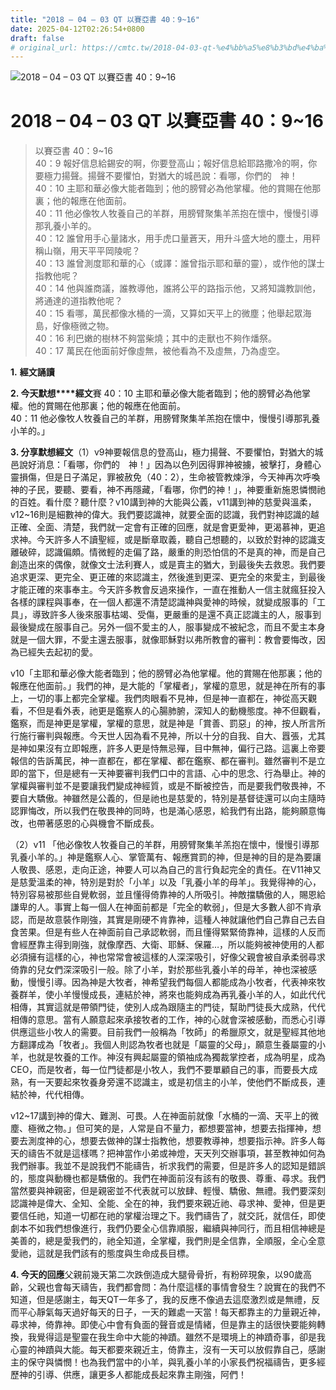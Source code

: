 ```yaml
---
title: "2018 – 04 – 03 QT 以賽亞書 40：9~16"
date: 2025-04-12T02:26:54+0800
draft: false
# original_url: https://cmtc.tw/2018-04-03-qt-%e4%bb%a5%e8%b3%bd%e4%ba%9e%e6%9b%b8-40%ef%bc%9a916
---
```


![2018 – 04 – 03 QT 以賽亞書 40：9\~16](/images/qt.jpg   "2018 – 04 – 03 QT 以賽亞書 40：9\~16")

# 2018 – 04 – 03 QT 以賽亞書 40：9\~16

> 以賽亞書 40：9\~16  
> 40：9 報好信息給錫安的啊，你要登高山；報好信息給耶路撒冷的啊，你要極力揚聲。揚聲不要懼怕，對猶大的城邑說：看哪，你們的　神！  
> 40：10 主耶和華必像大能者臨到；他的膀臂必為他掌權。他的賞賜在他那裏；他的報應在他面前。  
> 40：11 他必像牧人牧養自己的羊群，用膀臂聚集羊羔抱在懷中，慢慢引導那乳養小羊的。  
> 40：12 誰曾用手心量諸水，用手虎口量蒼天，用升斗盛大地的塵土，用秤稱山嶺，用天平平岡陵呢？  
> 40：13 誰曾測度耶和華的心（或譯：誰曾指示耶和華的靈），或作他的謀士指教他呢？  
> 40：14 他與誰商議，誰教導他，誰將公平的路指示他，又將知識教訓他，將通達的道指教他呢？  
> 40：15 看哪，萬民都像水桶的一滴，又算如天平上的微塵；他舉起眾海島，好像極微之物。  
> 40：16 利巴嫩的樹林不夠當柴燒；其中的走獸也不夠作燔祭。  
> 40：17 萬民在他面前好像虛無，被他看為不及虛無，乃為虛空。

**1.** **經文誦讀**

**2. 今天默想****經文**賽 40：10 主耶和華必像大能者臨到；他的膀臂必為他掌權。他的賞賜在他那裏；他的報應在他面前。  
40：11 他必像牧人牧養自己的羊群，用膀臂聚集羊羔抱在懷中，慢慢引導那乳養小羊的。」

**3. 分享默想經文**（1）v9神要報信息的登高山，極力揚聲、不要懼怕，對猶大的城邑說好消息：「看哪，你們的　神！」因為以色列因得罪神被擄，被擊打，身體心靈損傷，但是日子滿足，罪被赦免（40：2），生命被管教煉淨，今天神再次呼喚神的子民，要聽、要看，神不再隱藏，「看哪，你們的神！」，神要重新施恩憐憫祂的百姓。看什麼？聽什麼？v10講到神的大能與公義，v11講到神的慈愛與溫柔，v12\~16則是細數神的偉大。我們要認識神，就要全面的認識，我們對神認識的越正確、全面、清楚，我們就一定會有正確的回應，就是會更愛神，更渴慕神，更追求神。今天許多人不讀聖經，或是斷章取義，聽自己想聽的，以致於對神的認識支離破碎，認識偏頗。情微輕的走偏了路，嚴重的則恐怕信的不是真的神，而是自己創造出來的偶像，就像文士法利賽人，或是賣主的猶大，到最後失去救恩。我們要追求更深、更完全、更正確的來認識主，然後進到更深、更完全的來愛主，到最後才能正確的來事奉主。今天許多教會反過來操作，一直在推動人一信主就瘋狂投入各樣的課程與事奉，在一個人都還不清楚認識神與愛神的時候，就變成服事的「工具」，導致許多人後來服事枯竭、受傷，更嚴重的是還不真正認識主的人，服事到最後變成在服事自己。另外一個不愛主的人，服事變成不被紀念，而且不愛主本身就是一個大罪，不愛主還去服事，就像耶穌對以弗所教會的審判：教會要悔改，因為已經失去起初的愛。

v10「主耶和華必像大能者臨到；他的膀臂必為他掌權。他的賞賜在他那裏；他的報應在他面前。」我們的神，是大能的「掌權者」，掌權的意思，就是神在所有的事上，一切的事上都完全掌權。我們肉眼看不見神，但是神一直都在，神從高天觀看，不但是看外表，祂更是鑑察人的心腸肺腑，深知人的動機態度。神不但觀看，鑑察，而是神更是掌權，掌權的意思，就是神是「賞善、罰惡」的神，按人所言所行施行審判與報應。今天世人因為看不見神，所以十分的自我、自大、囂張，尤其是神如果沒有立即報應，許多人更是恃無忌殫，目中無神，偏行己路。這裏上帝要報信的告訴萬民，神一直都在，都在掌權、都在鑑察、都在審判。雖然審判不是立即的當下，但是總有一天神要審判我們口中的言語、心中的思念、行為舉止。神的掌權與審判並不是要讓我們變成神經質，或是不斷被控告，而是要我們敬畏神，不要自大驕傲。神雖然是公義的，但是祂也是慈愛的，特別是基督徒還可以向主隨時認罪悔改，所以我們在敬畏神的同時，也是滿心感恩，給我們有出路，能夠願意悔改，也帶著感恩的心與機會不斷成長。

（2）v11 「他必像牧人牧養自己的羊群，用膀臂聚集羊羔抱在懷中，慢慢引導那乳養小羊的。」神是鑑察人心、掌管萬有、報應賞罰的神，但是神的目的是為要讓人敬畏、感恩，走向正途，神要人可以為自己的言行負起完全的責任。在V11神又是慈愛溫柔的神，特別是對於「小羊」以及「乳養小羊的母羊」。我覺得神的心，特別容易被那些自覺軟弱，並且懂得倚靠神的人所吸引。神敵擋驕傲的人，賜恩給謙卑的人。事實上每一個人在神面前都是「完全的軟弱」，但是大多數人卻不肯承認，而是故意裝作剛強，其實是剛硬不肯靠神，這種人神就讓他們自己靠自己去自食苦果。但是有些人在神面前自己承認軟弱，而且懂得緊緊倚靠神，這樣的人反而會經歷靠主得到剛強，就像摩西、大衛、耶穌、保羅…，所以能夠被神使用的人都必須擁有這樣的心，神也常常會被這樣的人深深吸引，好像父親會被自承柔弱尋求倚靠的兒女們深深吸引一般。除了小羊，對於那些乳養小羊的母羊，神也深被感動，慢慢引導。因為神是大牧者，神希望我們每個人都能成為小牧者，代表神來牧養群羊，使小羊慢慢成長，連結於神，將來也能夠成為再乳養小羊的人，如此代代相傳，其實這就是帶領門徒，使別人成為跟隨主的門徒，幫助門徒長大成熟，代代相傳的意思。當有人願意起來承接牧者的工作，神的心就會深被感動，而悉心引導供應這些小牧人的需要。目前我們一般稱為「牧師」的希臘原文，就是聖經其他地方翻譯成為「牧者」。我個人則認為牧者也就是「屬靈的父母」，願意生養屬靈的小羊，也就是牧養的工作。神沒有興起屬靈的領袖成為獨裁掌控者，成為明星，成為CEO，而是牧者，每一位門徒都是小牧人，我們不要單顧自己的事，而要長大成熟，有一天要起來牧養身旁還不認識主，或是初信主的小羊，使他們不斷成長，連結於神，代代相傳。

v12\~17講到神的偉大、難測、可畏。人在神面前就像「水桶的一滴、天平上的微塵、極微之物。」但可笑的是，人常是自不量力，都想要當神，想要去指揮神，想要去測度神的心，想要去做神的謀士指教他，想要教導神，想要指示神。許多人每天的禱告不就是這樣嗎？把神當作小弟或神燈，天天列交辦事項，甚至教神如何為我們辦事。我並不是說我們不能禱告，祈求我們的需要，但是許多人的認知是錯誤的，態度與動機也都是驕傲的。我們在神面前沒有該有的敬畏、尊重、尋求。我們當然要與神親密，但是親密並不代表就可以放肆、輕慢、驕傲、無禮。我們要深刻認識神是偉大、全知、全能、全在的神，我們要來親近祂、尋求神、愛神，但是更要信任祂，知道一切都在祂的掌權治理之下。我們禱告了，就交託，就信任，即使劇本不如我們想像進行，我們仍要全心信靠順服，繼續與神同行，而且相信神總是美善的，總是愛我們的，祂全知道，全掌權，我們則是全信靠，全順服，全心全意愛祂，這就是我們該有的態度與生命成長目標。

**4. 今天的回應**父親前幾天第二次跌倒造成大腿骨骨折，有粉碎現象，以90歲高齡，父親也會每天禱告，我們都會問：為什麼這樣的事情會發生？說實在的我們不知道，但是感謝主，每天QT一年多了，我的反應不像過去這麼激烈或是無禮，反而平心靜氣每天過好每天的日子，一天的難處一天當！每天都靠主的力量親近神，尋求神，倚靠神。即使心中會有負面的聲音或是情緒，但是靠主的話很快要能夠轉換，我覺得這是聖靈在我生命中大能的神蹟。雖然不是環境上的神蹟奇事，卻是我心靈的神蹟與大能。每天都要來親近主，倚靠主，沒有一天可以放假靠自己，感謝主的保守與憐憫！也為我們當中的小羊，與乳養小羊的小家長們祝福禱告，更多經歷神的引導、供應，讓更多人都能成長起來靠主剛強，阿們！